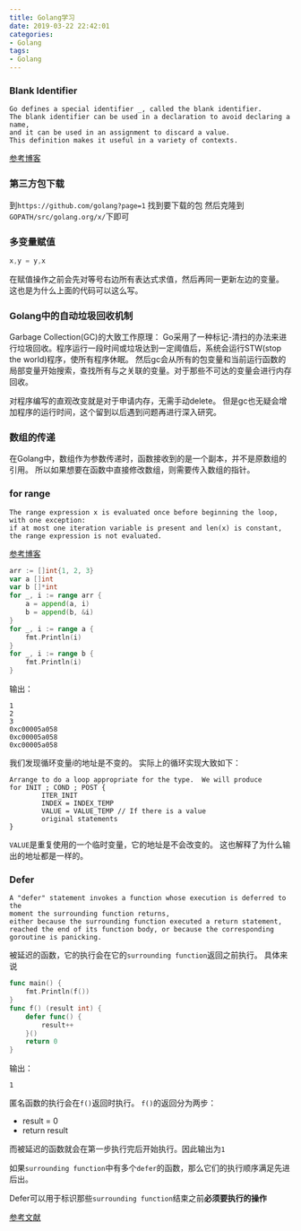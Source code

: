 ```yaml
---
title: Golang学习
date: 2019-03-22 22:42:01
categories:
- Golang
tags:
- Golang
---
```

### Blank Identifier
```
Go defines a special identifier _, called the blank identifier. 
The blank identifier can be used in a declaration to avoid declaring a name, 
and it can be used in an assignment to discard a value. 
This definition makes it useful in a variety of contexts.
```

[参考博客](https://studygolang.com/articles/425)

### 第三方包下载
到`https://github.com/golang?page=1` 找到要下载的包
然后克隆到`GOPATH/src/golang.org/x/`下即可

### 多变量赋值
```go
x,y = y,x
```
在赋值操作之前会先对等号右边所有表达式求值，然后再同一更新左边的变量。
这也是为什么上面的代码可以这么写。

### Golang中的自动垃圾回收机制
Garbage Collection(GC)的大致工作原理：
Go采用了一种标记-清扫的办法来进行垃圾回收。程序运行一段时间或垃圾达到一定阈值后，系统会运行STW(stop the world)程序，使所有程序休眠。
然后gc会从所有的包变量和当前运行函数的局部变量开始搜索，查找所有与之关联的变量。对于那些不可达的变量会进行内存回收。

对程序编写的直观改变就是对于申请内存，无需手动delete。 但是gc也无疑会增加程序的运行时间，这个留到以后遇到问题再进行深入研究。

### 数组的传递
在Golang中，数组作为参数传递时，函数接收到的是一个副本，并不是原数组的引用。
所以如果想要在函数中直接修改数组，则需要传入数组的指针。

### for range
```
The range expression x is evaluated once before beginning the loop, with one exception: 
if at most one iteration variable is present and len(x) is constant, the range expression is not evaluated.
```

[参考博客](https://studygolang.com/articles/9703)

```go
arr := []int{1, 2, 3}
var a []int
var b []*int
for _, i := range arr {
    a = append(a, i)
    b = append(b, &i)
}
for _, i := range a {
    fmt.Println(i)
}
for _, i := range b {
    fmt.Println(i)
}
```
输出：
```
1
2
3
0xc00005a058
0xc00005a058
0xc00005a058
```
我们发现循环变量$i$的地址是不变的。
实际上的循环实现大致如下：
```
Arrange to do a loop appropriate for the type.  We will produce
for INIT ; COND ; POST {
        ITER_INIT
        INDEX = INDEX_TEMP
        VALUE = VALUE_TEMP // If there is a value
        original statements
}
```
`VALUE`是重复使用的一个临时变量，它的地址是不会改变的。
这也解释了为什么输出的地址都是一样的。

### Defer
```
A "defer" statement invokes a function whose execution is deferred to the 
moment the surrounding function returns, 
either because the surrounding function executed a return statement, 
reached the end of its function body, or because the corresponding goroutine is panicking.
```
被延迟的函数，它的执行会在它的`surrounding function`返回之前执行。
具体来说
```go
func main() {
    fmt.Println(f())
}
func f() (result int) {
    defer func() {
        result++
    }()
    return 0
}
```
输出：
```
1
```

匿名函数的执行会在`f()`返回时执行。
`f()`的返回分为两步：
- result = 0
- return result

而被延迟的函数就会在第一步执行完后开始执行。因此输出为`1`

如果`surrounding function`中有多个`defer`的函数，那么它们的执行顺序满足先进后出。

Defer可以用于标识那些`surrounding function`结束之前**必须要执行的操作**

[参考文献](https://blog.csdn.net/wangshubo1989/article/details/74357138)